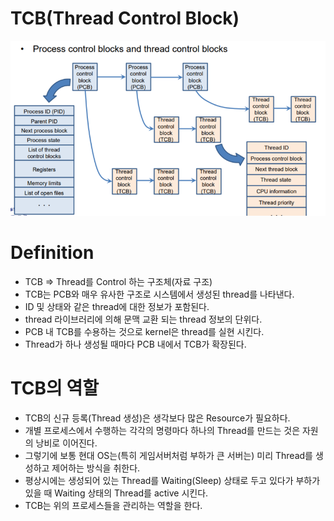 # TCB(Thread Control Block)

![Untitled](TCB(Thread%20Control%20Block)%20cae37296ce914a77b2bb2057bcf48f6a/Untitled.png)

# Definition

- TCB ⇒ Thread를 Control 하는 구조체(자료 구조)
- TCB는 PCB와 매우 유사한 구조로 시스템에서 생성된 thread를 나타낸다.
- ID 및 상태와 같은 thread에 대한 정보가 포함된다.
- thread 라이브러리에 의해 문맥 교환 되는 thread 정보의 단위다.
- PCB 내 TCB를 수용하는 것으로 kernel은 thread를 실현 시킨다.
- Thread가 하나 생성될 때마다 PCB 내에서 TCB가 확장된다.

# TCB의 역할

- TCB의 신규 등록(Thread 생성)은 생각보다 많은 Resource가 필요하다.
- 개별 프로세스에서 수행하는 각각의 명령마다 하나의 Thread를 만드는 것은 자원의 낭비로 이어진다.
- 그렇기에 보통 현대 OS는(특히 게임서버처럼 부하가 큰 서버는) 미리 Thread를 생성하고 제어하는 방식을 취한다.
- 평상시에는 생성되어 있는 Thread를 Waiting(Sleep) 상태로 두고 있다가 부하가 있을 때 Waiting 상태의 Thread를 active 시킨다.
- TCB는 위의 프로세스들을 관리하는 역할을 한다.